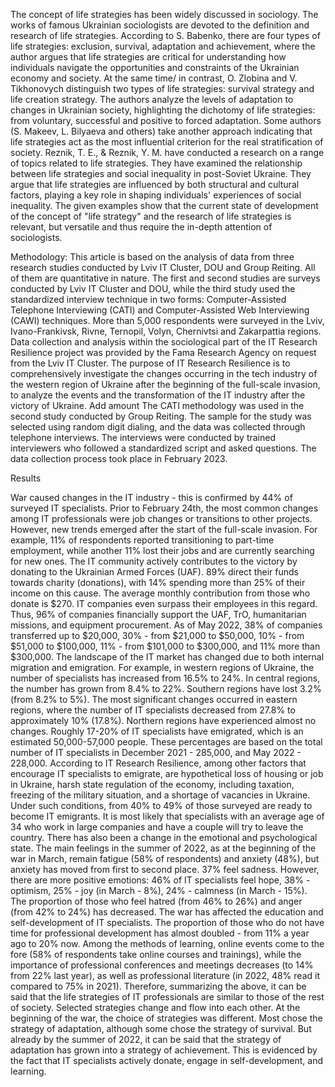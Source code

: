 The concept of life strategies has been widely discussed in sociology. The works of famous Ukrainian sociologists are devoted to the definition and research of life strategies. 
According to S. Babenko, there are four types of life strategies: exclusion, survival, adaptation and achievement, where the author argues that life strategies are critical for understanding how individuals navigate the opportunities and constraints of the Ukrainian economy and society. 
At the same time/ in contrast, O. Zlobina and V. Tikhonovych distinguish two types of life strategies: survival strategy and life creation strategy. The authors analyze the levels of adaptation to changes in Ukrainian society, highlighting the dichotomy of life strategies: from voluntary, successful and positive to forced adaptation. 
Some authors (S. Makeev, L. Bilyaeva and others) take another approach indicating that life strategies act as the most influential criterion for the real stratification of society.
Reznik, T. E., & Reznik, Y. M. have conducted a research on a range of topics related to life strategies. They have examined the relationship between life strategies and social inequality in post-Soviet Ukraine. They argue that life strategies are influenced by both structural and cultural factors, playing a key role in shaping individuals' experiences of social inequality. 
The given examples show that the current state of development of the concept of "life strategy" and the research of life strategies is relevant, but versatile and thus require the in-depth attention of sociologists.

Methodology:
This article is based on the analysis of data from three research studies conducted by Lviv IT Cluster, DOU and Group Reiting. All of them are quantitative in nature. The first and second studies are surveys conducted by Lviv IT Cluster and DOU, while the third study used the standardized interview technique in two forms: Computer-Assisted Telephone Interviewing (CATI) and Computer-Assisted Web Interviewing (CAWI) techniques.
More than 5,000 respondents were surveyed in the Lviv, Ivano-Frankivsk, Rivne, Ternopil, Volyn, Chernivtsi and Zakarpattia regions. Data collection and analysis within the sociological part of the IT Research Resilience project was provided by the Fama Research Agency on request from the Lviv IT Cluster. The purpose of IT Research Resilience is to comprehensively investigate the changes occurring in the tech industry of the western region of Ukraine after the beginning of the full-scale invasion, to analyze the events and the transformation of the IT industry after the victory of Ukraine.
Add amount The CATI methodology was used in the second study conducted by Group Reiting. The sample for the study was selected using random digit dialing, and the data was collected through telephone interviews. The interviews were conducted by trained interviewers who followed a standardized script and asked questions. The data collection process took place in February 2023.

Results

War caused changes in the IT industry - this is confirmed by 44% of surveyed IT specialists. Prior to February 24th, the most common changes among IT professionals were job changes or transitions to other projects. However, new trends emerged after the start of the full-scale invasion. For example, 11% of respondents reported transitioning to part-time employment, while another 11% lost their jobs and are currently searching for new ones.
The IT community actively contributes to the victory by donating to the Ukrainian Armed Forces (UAF). 89% direct their funds towards charity (donations), with 14% spending more than 25% of their income on this cause. The average monthly contribution from those who donate is $270. IT companies even surpass their employees in this regard. Thus, 96% of companies financially support the UAF, TrO, humanitarian missions, and equipment procurement. As of May 2022, 38% of companies transferred up to $20,000, 30% - from $21,000 to $50,000, 10% - from $51,000 to $100,000, 11% - from $101,000 to $300,000, and 11% more than $300,000.
The landscape of the IT market has changed due to both internal migration and emigration. For example, in western regions of Ukraine, the number of specialists has increased from 16.5% to 24%. In central regions, the number has grown from 8.4% to 22%. Southern regions have lost 3.2% (from 8.2% to 5%). The most significant changes occurred in eastern regions, where the number of IT specialists decreased from 27.8% to approximately 10% (17.8%). Northern regions have experienced almost no changes. Roughly 17-20% of IT specialists have emigrated, which is an estimated 50,000-57,000 people. These percentages are based on the total number of IT specialists in December 2021 - 285,000, and May 2022 - 228,000.
According to IT Research Resilience, among other factors that encourage IT specialists to emigrate, are hypothetical loss of housing or job in Ukraine, harsh state regulation of the economy, including taxation, freezing of the military situation, and a shortage of vacancies in Ukraine. Under such conditions, from 40% to 49% of those surveyed are ready to become IT emigrants. It is most likely that specialists with an average age of 34 who work in large companies and have a couple will try to leave the country.
There has also been a change in the emotional and psychological state. The main feelings in the summer of 2022, as at the beginning of the war in March, remain fatigue (58% of respondents) and anxiety (48%), but anxiety has moved from first to second place. 37% feel sadness.
However, there are more positive emotions: 46% of IT specialists feel hope, 38% - optimism, 25% - joy (in March - 8%), 24% - calmness (in March - 15%).
The proportion of those who feel hatred (from 46% to 26%) and anger (from 42% to 24%) has decreased.
The war has affected the education and self-development of IT specialists. The proportion of those who do not have time for professional development has almost doubled - from 11% a year ago to 20% now. Among the methods of learning, online events come to the fore (58% of respondents take online courses and trainings), while the importance of professional conferences and meetings decreases (to 14% from 22% last year), as well as professional literature (in 2022, 48% read it compared to 75% in 2021).
Therefore, summarizing the above, it can be said that the life strategies of IT professionals are similar to those of the rest of society. Selected strategies change and flow into each other. At the beginning of the war, the choice of strategies was different. Most chose the strategy of adaptation, although some chose the strategy of survival. But already by the summer of 2022, it can be said that the strategy of adaptation has grown into a strategy of achievement. This is evidenced by the fact that IT specialists actively donate, engage in self-development, and learning.



























